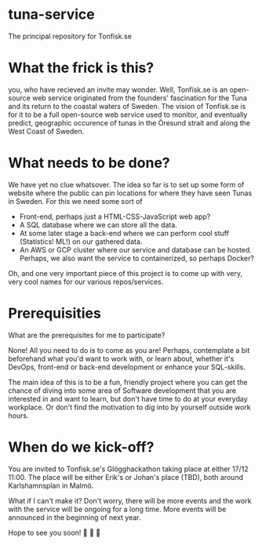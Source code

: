 # tuna-service

The principal repository for Tonfisk.se

# What the frick is this? 

you, who have recieved an invite may wonder. Well, Tonfisk.se is an open-source web service originated from 
the founders' fascination for the Tuna and its return to the coastal waters of Sweden. 
The vision of Tonfisk.se is for it to be a full open-source web service used to monitor, and eventually predict, 
geographic occurence of tunas in the Öresund strait and along the West Coast of Sweden. 

# What needs to be done? 

We have yet no clue whatsover. The idea so far is to set up some form of website where the public 
can pin locations for where they have seen Tunas in Sweden. For this we need some sort of

* Front-end, perhaps just a HTML-CSS-JavaScript web app?
* A  SQL database where we can store all the data.
* At some later stage a back-end where we can  perform cool stuff (Statistics! ML!) on our
  gathered data.
* An AWS or GCP cluster where our service and database can be hosted. Perhaps, we also want the
  service to containerized, so perhaps Docker?

Oh, and one very important piece of this project is to come up with very, very cool names for our
various repos/services.

# Prerequisities 

What are the prerequisites for me to participate? 

None! All you need to do is to come as you are! Perhaps, contemplate a bit beforehand 
what you'd want to work with, or learn about, whether it's DevOps, front-end or back-end development or 
enhance your SQL-skills. 

The main idea of this is to be a fun, friendly project where you can get the chance of diving into some 
area of Software development that you are interested in and want to learn, but don't have time to do at your 
everyday workplace. Or don't find the motivation to dig into by yourself outside work hours. 

# When do we kick-off? 

You are invited to Tonfisk.se's Glögghackathon taking place at either 17/12 11:00. The place will be either 
Erik's or Johan's place (TBD), both around Karlshamnsplan in Malmö. 

What if I can't make it? 
Don't worry, there will be more events and the work with the service will be ongoing for a long time. 
More events will be announced in the beginning of next year. 

Hope to see you soon! 🎅 🎅 🎅

